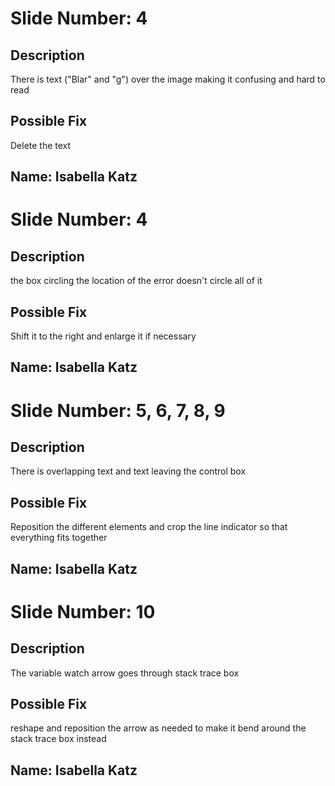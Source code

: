 # Slide Number: 4

## Description 
There is text ("Blar" and "g") over the image making it confusing and hard to read

## Possible Fix
Delete the text

## Name: Isabella Katz

# Slide Number: 4

## Description 
the box circling the location of the error doesn't circle all of it

## Possible Fix
Shift it to the right and enlarge it if necessary

## Name: Isabella Katz

# Slide Number: 5, 6, 7, 8, 9

## Description 
There is overlapping text and text leaving the control box

## Possible Fix
Reposition the different elements and crop the line indicator so that everything fits together

## Name: Isabella Katz

# Slide Number: 10

## Description 
The variable watch arrow goes through stack trace box

## Possible Fix
reshape and reposition the arrow as needed to make it bend around the stack trace box instead

## Name: Isabella Katz
